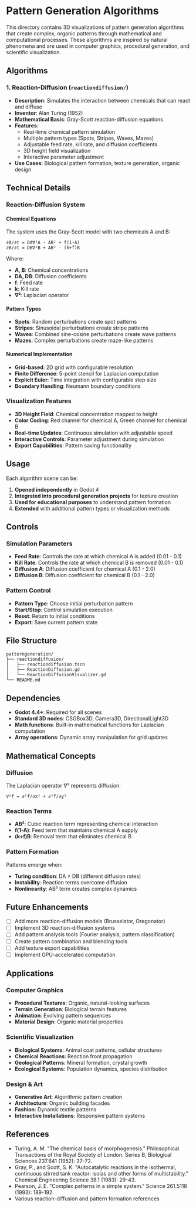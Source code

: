 # Pattern Generation Algorithms

This directory contains 3D visualizations of pattern generation algorithms that create complex, organic patterns through mathematical and computational processes. These algorithms are inspired by natural phenomena and are used in computer graphics, procedural generation, and scientific visualization.

## Algorithms

### 1. Reaction-Diffusion (`reactiondiffusion/`)
- **Description**: Simulates the interaction between chemicals that can react and diffuse
- **Inventor**: Alan Turing (1952)
- **Mathematical Basis**: Gray-Scott reaction-diffusion equations
- **Features**:
  - Real-time chemical pattern simulation
  - Multiple pattern types (Spots, Stripes, Waves, Mazes)
  - Adjustable feed rate, kill rate, and diffusion coefficients
  - 3D height field visualization
  - Interactive parameter adjustment
- **Use Cases**: Biological pattern formation, texture generation, organic design

## Technical Details

### Reaction-Diffusion System

#### Chemical Equations
The system uses the Gray-Scott model with two chemicals A and B:

```
∂A/∂t = DA∇²A - AB² + f(1-A)
∂B/∂t = DB∇²B + AB² - (k+f)B
```

Where:
- **A, B**: Chemical concentrations
- **DA, DB**: Diffusion coefficients
- **f**: Feed rate
- **k**: Kill rate
- **∇²**: Laplacian operator

#### Pattern Types
- **Spots**: Random perturbations create spot patterns
- **Stripes**: Sinusoidal perturbations create stripe patterns
- **Waves**: Combined sine-cosine perturbations create wave patterns
- **Mazes**: Complex perturbations create maze-like patterns

#### Numerical Implementation
- **Grid-based**: 2D grid with configurable resolution
- **Finite Difference**: 5-point stencil for Laplacian computation
- **Explicit Euler**: Time integration with configurable step size
- **Boundary Handling**: Neumann boundary conditions

### Visualization Features
- **3D Height Field**: Chemical concentration mapped to height
- **Color Coding**: Red channel for chemical A, Green channel for chemical B
- **Real-time Updates**: Continuous simulation with adjustable speed
- **Interactive Controls**: Parameter adjustment during simulation
- **Export Capabilities**: Pattern saving functionality

## Usage

Each algorithm scene can be:
1. **Opened independently** in Godot 4
2. **Integrated into procedural generation projects** for texture creation
3. **Used for educational purposes** to understand pattern formation
4. **Extended** with additional pattern types or visualization methods

## Controls

### Simulation Parameters
- **Feed Rate**: Controls the rate at which chemical A is added (0.01 - 0.1)
- **Kill Rate**: Controls the rate at which chemical B is removed (0.01 - 0.1)
- **Diffusion A**: Diffusion coefficient for chemical A (0.1 - 2.0)
- **Diffusion B**: Diffusion coefficient for chemical B (0.1 - 2.0)

### Pattern Control
- **Pattern Type**: Choose initial perturbation pattern
- **Start/Stop**: Control simulation execution
- **Reset**: Return to initial conditions
- **Export**: Save current pattern state

## File Structure

```
patterngeneration/
├── reactiondiffusion/
│   ├── reactiondiffusion.tscn
│   ├── ReactionDiffusion.gd
│   └── ReactionDiffusionVisualizer.gd
└── README.md
```

## Dependencies

- **Godot 4.4+**: Required for all scenes
- **Standard 3D nodes**: CSGBox3D, Camera3D, DirectionalLight3D
- **Math functions**: Built-in mathematical functions for Laplacian computation
- **Array operations**: Dynamic array manipulation for grid updates

## Mathematical Concepts

### Diffusion
The Laplacian operator ∇² represents diffusion:
```
∇²f = ∂²f/∂x² + ∂²f/∂y²
```

### Reaction Terms
- **AB²**: Cubic reaction term representing chemical interaction
- **f(1-A)**: Feed term that maintains chemical A supply
- **(k+f)B**: Removal term that eliminates chemical B

### Pattern Formation
Patterns emerge when:
- **Turing condition**: DA ≠ DB (different diffusion rates)
- **Instability**: Reaction terms overcome diffusion
- **Nonlinearity**: AB² term creates complex dynamics

## Future Enhancements

- [ ] Add more reaction-diffusion models (Brusselator, Oregonator)
- [ ] Implement 3D reaction-diffusion systems
- [ ] Add pattern analysis tools (Fourier analysis, pattern classification)
- [ ] Create pattern combination and blending tools
- [ ] Add texture export capabilities
- [ ] Implement GPU-accelerated computation

## Applications

### Computer Graphics
- **Procedural Textures**: Organic, natural-looking surfaces
- **Terrain Generation**: Biological terrain features
- **Animation**: Evolving pattern sequences
- **Material Design**: Organic material properties

### Scientific Visualization
- **Biological Systems**: Animal coat patterns, cellular structures
- **Chemical Reactions**: Reaction front propagation
- **Geological Patterns**: Mineral formation, crystal growth
- **Ecological Systems**: Population dynamics, species distribution

### Design & Art
- **Generative Art**: Algorithmic pattern creation
- **Architecture**: Organic building facades
- **Fashion**: Dynamic textile patterns
- **Interactive Installations**: Responsive pattern systems

## References

- Turing, A. M. "The chemical basis of morphogenesis." Philosophical Transactions of the Royal Society of London. Series B, Biological Sciences 237.641 (1952): 37-72.
- Gray, P., and Scott, S. K. "Autocatalytic reactions in the isothermal, continuous stirred tank reactor: isolas and other forms of multistability." Chemical Engineering Science 38.1 (1983): 29-43.
- Pearson, J. E. "Complex patterns in a simple system." Science 261.5118 (1993): 189-192.
- Various reaction-diffusion and pattern formation references

